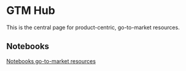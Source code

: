 # GTM Hub

This is the central page for product-centric, go-to-market resources.

## Notebooks

[Notebooks go-to-market resources](notebooks_gtm.md)
